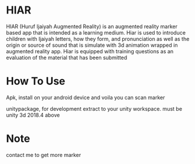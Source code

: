 # HIAR
HIAR (Huruf Ijaiyah Augmented Reality) is an augmented reality marker based app that is intended as a learning medium. Hiar is used to introduce children with Ijaiyah letters, how they form, and pronunciation as well as the origin or source of sound that is simulate with 3d animation wrapped in augmented reality app.  Hiar is equipped with training questions as an evaluation of the material that has been submitted

# How To Use
Apk, install on your android device and voila you can scan marker

unitypackage, for development extract to your unity workspace. must be unity 3d 2018.4 above

# Note
contact me to get more marker
